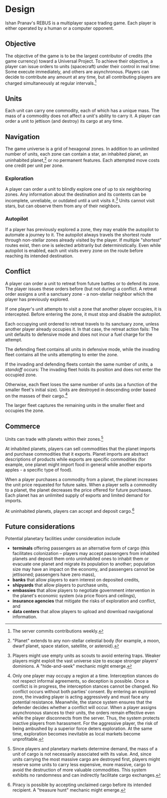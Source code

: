 <!-- Copyright (c) 2021-2022 Ishan Pranav. All rights reserved. -->
<!-- Licensed under the MIT License. -->

# Design
Ishan Pranav\'s REBUS is a multiplayer space trading game. Each player is either operated by a human or a computer opponent.
## Objective
The objective of the game is to be the largest contributor of credits (the game currency) toward a Universal Project. To achieve their objective, a player can issue orders to units (spacecraft) under their control in real time: Some execute immediately, and others are asynchronous. Players can decide to contribute any amount at any time, but all contributing players are charged simultaneously at regular intervals.[^1]
## Units
Each unit can carry one commodity, each of which has a unique mass. The mass of a commodity does not affect a unit\'s ability to carry it. A player can order a unit to jettison (and destroy) its cargo at any time.
## Navigation
The game universe is a grid of hexagonal zones. In addition to an unlimited number of units, each zone can contain a star, an inhabited planet, an uninhabited planet,[^2] or no permanent features. Each attempted move costs one credit per unit per zone.
### Exploration
A player can order a unit to blindly explore one of up to six neighboring zones. Any information about the destination and its contents can be incomplete, unreliable, or outdated until a unit visits it.[^3] Units cannot visit stars, but can observe them from any of their neighbors.
### Autopilot
If a player has previously explored a zone, they may enable the autopilot to automate a journey to it. The autopilot always travels the shortest route through non-stellar zones already visited by the player. If multiple "shortest" routes exist, then one is selected arbitrarily but deterministically. Even while autopilot is enabled, each unit visits every zone on the route before reaching its intended destination.
## Conflict
A player can order a unit to retreat from future battles or to defend its zone. The player issues these orders before (but not during) a conflict. A retreat order assigns a unit a sanctuary zone - a non-stellar neighbor which the player has previously explored.

If one player\'s unit attempts to visit a zone that another player occupies, it is intercepted. Before entering the zone, it must stop and disable the autopilot.

Each occupying unit ordered to retreat travels to its sanctuary zone, unless another player already occupies it. In that case, the retreat action fails: The unit defaults to defensive mode and does not incur a fuel charge for the attempt.

The defending fleet contains all units in defensive mode, while the invading fleet contains all the units attempting to enter the zone.

If the invading and defending fleets contain the same number of units, a _standoff_ occurs: The invading fleet holds its position and does not enter the occupied zone.

Otherwise, each fleet loses the same number of units (as a function of the smaller fleet\'s initial size). Units are destroyed in descending order based on the masses of their cargo.[^4]

The larger fleet captures the remaining units in the smaller fleet and occupies the zone.

## Commerce
Units can trade with planets within their zones.[^5]

At inhabited planets, players can sell commodities that the planet imports and purchase commodities that it exports. Planet imports are abstract descriptions of products while exports are specific commodities (for example, one planet might import food in general while another exports apples - a specific type of food).

When a player purchases a commodity from a planet, the planet increases the unit price requested for future sales. When a player sells a commodity to a planet, the planet decreases the price offered for future purchases. Each planet has an unlimited supply of exports and limited demand for imports.

At uninhabited planets, players can accept and deposit cargo.[^6]
## Future considerations
Potential planetary facilities under consideration include
- **terminals** offering passengers as an alternative form of cargo (this facilitates colonization – players may accept passengers from inhabited planets and deposit them onto uninhabited ones to inhabit them or evacuate one planet and migrate its population to another; population size may have an impact on the economy, and passengers cannot be jettisoned; passengers have zero mass),
- **banks** that allow players to earn interest on deposited credits,
- **shipyards** that allow players to purchase units,
- **embassies** that allow players to negotiate government intervention in the planet\'s economic system (via price floors and ceilings), 
- **insurance agencies** that mitigate the risks of exploration and conflict, and
- **data centers** that allow players to upload and download navigational information.

[^1]: The server commits contributions weekly.

[^2]: \"Planet\" extends to any non-stellar celestial body (for example, a moon, dwarf planet, space station, satellite, or asteroid).

[^3]: Players might use empty units as scouts to avoid entering traps. Weaker players might exploit the vast universe size to escape stronger players\' dominions. A \"hide-and-seek\" mechanic might emerge.

[^4]: Only one player may occupy a region at a time. Interception stances do not respect informal agreements, so deception is possible. Once a conflict is in progress, the interception stances cannot be changed. No conflict occurs without both parties\' consent. By entering an explored zone, the invading player is acting aggressively and must face any potential resistance. Meanwhile, the stance system ensures that the defender decides whether a conflict will occur. When a player assigns asynchronous stances to their units, the orders remain effective even while the player disconnects from the server. Thus, the system protects inactive players from harassment. For the aggressive player, the risk of being ambushed by a superior force deters exploration. At the same time, exploration becomes inevitable as local markets become unprofitable.

[^5]: Since players and planetary markets determine demand, the mass of a unit of cargo is not necessarily associated with its value. And, since units carrying the most massive cargo are destroyed first, players might reserve some units to carry less expensive, more massive, cargo to avoid the destruction of more valuable commodities. This system exhibits no randomness and can indirectly facilitate cargo exchanges.

[^6]: Piracy is possible by accepting unclaimed cargo before its intended recipient. A \"treasure hunt\" mechanic might emerge.
